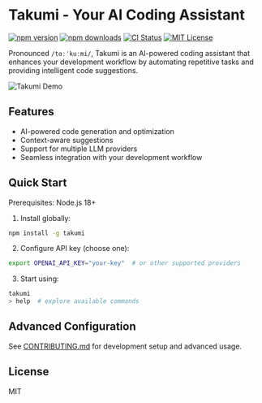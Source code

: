# Takumi - Your AI Coding Assistant

[![npm version](https://badgen.net/npm/v/takumi)](https://www.npmjs.com/package/takumi)
[![npm downloads](https://badgen.net/npm/dm/takumi)](https://www.npmjs.com/package/takumi)
[![CI Status](https://github.com/umijs/takumi/actions/workflows/ci.yml/badge.svg)](https://github.com/umijs/takumi/actions/workflows/ci.yml)
[![MIT License](https://badgen.net/npm/license/takumi)](https://www.npmjs.com/package/takumi)

Pronounced `/tɑːˈkuːmi/`, Takumi is an AI-powered coding assistant that enhances your development workflow by automating repetitive tasks and providing intelligent code suggestions.

![Takumi Demo](https://cdn.jsdelivr.net/gh/sorrycc-bot/image-2025-04@main/uPic/takumi-20250618-1.gif)

## Features

- AI-powered code generation and optimization
- Context-aware suggestions
- Support for multiple LLM providers
- Seamless integration with your development workflow

## Quick Start

Prerequisites: Node.js 18+

1. Install globally:
```bash
npm install -g takumi
```

2. Configure API key (choose one):
```bash
export OPENAI_API_KEY="your-key"  # or other supported providers
```

3. Start using:
```bash
takumi
> help  # explore available commands
```

## Advanced Configuration

See [CONTRIBUTING.md](./CONTRIBUTING.md) for development setup and advanced usage.

## License

MIT
